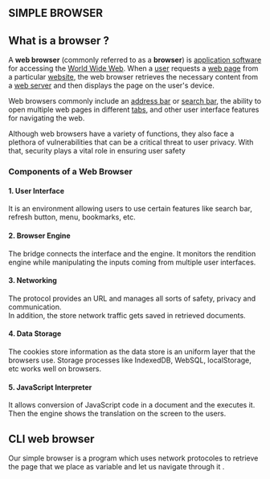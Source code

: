 ## SIMPLE BROWSER

## What is a browser ? 

A **web browser** (commonly referred to as a **browser**) is [application software](https://en.wikipedia.org/wiki/Application_software "Application software") for accessing the [World Wide Web](https://en.wikipedia.org/wiki/World_Wide_Web "World Wide Web"). When a [user](https://en.wikipedia.org/wiki/User_(computing) "User (computing)") requests a [web page](https://en.wikipedia.org/wiki/Web_page "Web page") from a particular [website](https://en.wikipedia.org/wiki/Website "Website"), the web browser retrieves the necessary content from a [web server](https://en.wikipedia.org/wiki/Web_server "Web server") and then displays the page on the user's device.

Web browsers commonly include an [address bar](https://en.wikipedia.org/wiki/Address_bar "Address bar") or [search bar](https://en.wikipedia.org/wiki/Search_box "Search box"), the ability to open multiple web pages in different [tabs](https://en.wikipedia.org/wiki/Tab_(interface) "Tab (interface)"), and other user interface features for navigating the web.

Although web browsers have a variety of functions, they also face a plethora of vulnerabilities that can be a critical threat to user privacy. With that, security plays a vital role in ensuring user safety

### Components of a Web Browser

#### 1\. User Interface

It is an environment allowing users to use certain features like search bar, refresh button, menu, bookmarks, etc.

#### 2\. Browser Engine

The bridge connects the interface and the engine. It monitors the rendition engine while manipulating the inputs coming from multiple user interfaces.

#### 3\. Networking

The protocol provides an URL and manages all sorts of safety, privacy and communication.\
In addition, the store network traffic gets saved in retrieved documents.

#### 4\. Data Storage

The cookies store information as the data store is an uniform layer that the browsers use. Storage processes like IndexedDB, WebSQL, localStorage, etc works well on browsers.

#### 5\. JavaScript Interpreter

It allows conversion of JavaScript code in a document and the executes it. Then the engine shows the translation on the screen to the users.

## CLI web browser

Our simple browser is a program which uses network protocoles to retrieve the page that we place as variable and let us navigate through it . 
